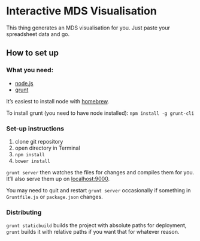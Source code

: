 Interactive MDS Visualisation
=============================

This thing generates an MDS visualisation for you. Just paste your spreadsheet data and go.

How to set up
-------------

### What you need:

* [node.js](http://nodejs.org)
* [grunt](http://gruntjs.com)

It’s easiest to install node with [homebrew](http://brew.sh).

To install grunt (you need to have node installed): `npm install -g grunt-cli`


### Set-up instructions

1. clone git repository
2. open directory in Terminal
3. `npm install`
4. `bower install`

`grunt server` then watches the files for changes and compiles them for you. It’ll also serve them up on [localhost:9000](http://localhost:9000/).

You may need to quit and restart `grunt server` occasionally if something in `Gruntfile.js` or `package.json` changes.


### Distributing

`grunt staticbuild` builds the project with absolute paths for deployment, `grunt` builds it with relative paths if you want that for whatever reason.
